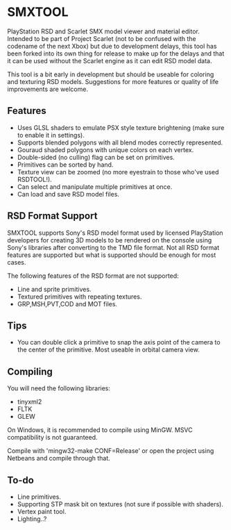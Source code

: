 # SMXTOOL
PlayStation RSD and Scarlet SMX model viewer and material editor. Intended to be part of Project Scarlet (not to be confused with the codename of the next Xbox) but due to development delays, this tool has been forked into its own thing for release to make up for the delays and that it can be used without the Scarlet engine as it can edit RSD model data.

This tool is a bit early in development but should be useable for coloring and texturing RSD models. Suggestions for more features or quality of life improvements are welcome.

## Features
* Uses GLSL shaders to emulate PSX style texture brightening (make sure to enable it in settings).
* Supports blended polygons with all blend modes correctly represented.
* Gouraud shaded polygons with unique colors on each vertex.
* Double-sided (no culling) flag can be set on primitives.
* Primitives can be sorted by hand.
* Texture view can be zoomed (no more eyestrain to those who've used RSDTOOL!).
* Can select and manipulate multiple primitives at once.
* Can load and save RSD model files.

## RSD Format Support
SMXTOOL supports Sony's RSD model format used by licensed PlayStation developers for creating 3D models to be rendered on the console using Sony's libraries after converting to the TMD file format. Not all RSD format features are supported but what is supported should be enough for most cases.

The following features of the RSD format are not supported:
* Line and sprite primitives.
* Textured primitives with repeating textures.
* GRP,MSH,PVT,COD and MOT files.

## Tips
* You can double click a primitive to snap the axis point of the camera to the center of the primitive. Most useable in orbital camera view.

## Compiling
You will need the following libraries:
* tinyxml2
* FLTK
* GLEW

On Windows, it is recommended to compile using MinGW. MSVC compatibility is not guaranteed.

Compile with 'mingw32-make CONF=Release' or open the project using Netbeans and compile through that.

## To-do
* Line primitives.
* Supporting STP mask bit on textures (not sure if possible with shaders).
* Vertex paint tool.
* Lighting..?